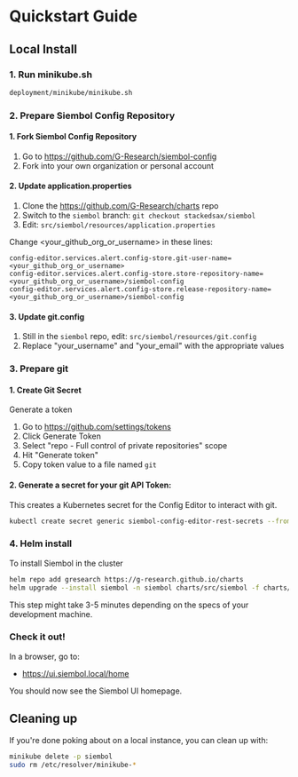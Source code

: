 Quickstart Guide
================

Local Install
----------------

### 1. Run minikube.sh

```bash
deployment/minikube/minikube.sh
```

### 2. Prepare Siembol Config Repository

#### 1. Fork Siembol Config Repository

1. Go to https://github.com/G-Research/siembol-config
1. Fork into your own organization or personal account

#### 2. Update application.properties

1. Clone the https://github.com/G-Research/charts repo
1. Switch to the `siembol` branch: `git checkout stackedsax/siembol`
2. Edit: `src/siembol/resources/application.properties`

Change <your_github_org_or_username> in these lines: 

```
config-editor.services.alert.config-store.git-user-name=<your_github_org_or_username>
config-editor.services.alert.config-store.store-repository-name=<your_github_org_or_username>/siembol-config
config-editor.services.alert.config-store.release-repository-name=<your_github_org_or_username>/siembol-config
```

#### 3. Update git.config

1. Still in the `siembol` repo, edit: `src/siembol/resources/git.config`
2. Replace "your_username" and "your_email" with the appropriate values


### 3. Prepare git

#### 1. Create Git Secret

Generate a token
1. Go to https://github.com/settings/tokens
2. Click Generate Token
4. Select "repo - Full control of private repositories" scope
5. Hit "Generate token"
6. Copy token value to a file named `git`

#### 2. Generate a secret for your git API Token:

This creates a Kubernetes secret for the Config Editor to interact with git.

```bash
kubectl create secret generic siembol-config-editor-rest-secrets --from-file=git -n siembol
```


### 4. Helm install

To install Siembol in the cluster

```bash
helm repo add gresearch https://g-research.github.io/charts
helm upgrade --install siembol -n siembol charts/src/siembol -f charts/src/siembol/quickstart-values.yaml
```

This step might take 3-5 minutes depending on the specs of your development machine.

### Check it out!

In a browser, go to:

  * https://ui.siembol.local/home

You should now see the Siembol UI homepage.

## Cleaning up
If you're done poking about on a local instance, you can clean up with:

```bash
minikube delete -p siembol
sudo rm /etc/resolver/minikube-*
```